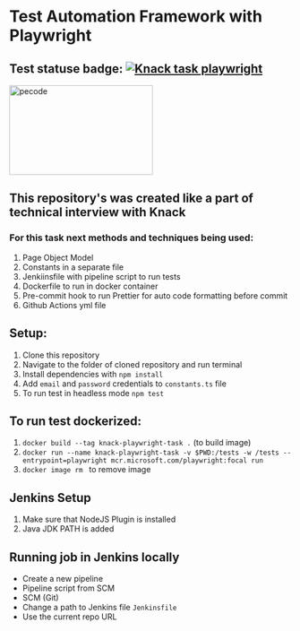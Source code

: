 # Test Automation Framework with Playwright

## Test statuse badge: [![Knack task playwright](https://github.com/Kryvchenko/knack-playwright-task/actions/workflows/playwright.yml/badge.svg)](https://github.com/Kryvchenko/knack-playwright-task/actions/workflows/playwright.yml)

<a href="https://knack.com" target="_blank" rel="noreferrer"> <img src="https://intellyx.com/wp-content/uploads/2022/09/Knack-intellyx-BC-logo-1200x628-1-768x480.png" alt="pecode" width="256" height="160"/></a>

## This repository's was created like a part of technical interview with Knack

### For this task next methods and techniques being used:

1. Page Object Model
2. Constants in a separate file
3. Jenkiinsfile with pipeline script to run tests
4. Dockerfile to run in docker container
5. Pre-commit hook to run Prettier for auto code formatting before commit
6. Github Actions yml file

## Setup:

1. Clone this repository
2. Navigate to the folder of cloned repository and run terminal
3. Install dependencies with `npm install`
4. Add `email` and `password` credentials to `constants.ts` file
5. To run test in headless mode `npm test`

## To run test dockerized:

1. `docker build --tag knack-playwright-task .` (to build image)
2. `docker run --name knack-playwright-task -v $PWD:/tests -w /tests --entrypoint=playwright mcr.microsoft.com/playwright:focal run`
3. `docker image rm ` to remove image

## Jenkins Setup

1. Make sure that NodeJS Plugin is installed
2. Java JDK PATH is added

## Running job in Jenkins locally

- Create a new pipeline
- Pipeline script from SCM
- SCM (Git)
- Change a path to Jenkins file `Jenkinsfile`
- Use the current repo URL

